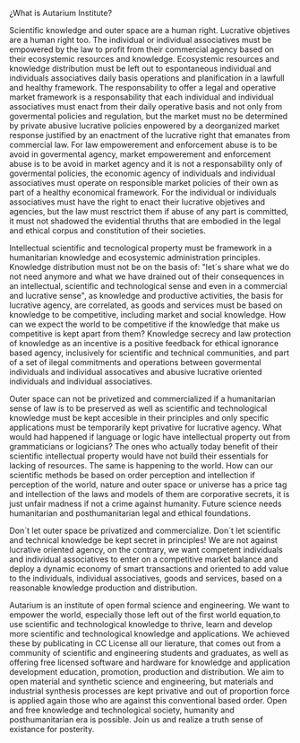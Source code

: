 ¿What is Autarium Institute?

Scientific knowledge and outer space are a human right. Lucrative objetives are a human right too. The individual or individual associatives must be empowered by the law to profit from their commercial agency based on their ecosystemic resources and knowledge. Ecosystemic resources and knowledge distribution must be left out to espontaneous individual and individuals associatives daily basis operations and planification in a lawfull and healthy framework. The responsability to offer a legal and operative market framework is a responsability that each individual and individual associatives must enact from their daily operative basis and not only from govermental policies and regulation, but the market must no be determined by private abusive lucrative policies enpowered by a deorganized market response justified by an enactment of the lucrative right that emanates from commercial law. For law empowerement and enforcement abuse is to be avoid in govermental agency, market empowerement and enforcement abuse is to be avoid in market agency and it is not a responsability only of govermental policies, the economic agency of individuals and individual associatives must operate on responsible market policies of their own as part of a healthy economical framework. For the individual or individuals associatives must have the right to enact their lucrative objetives and agencies, but the law must resctrict them if abuse of any part is committed, it must not shadowed the evidential thruths that are embodied in the legal and ethical corpus and constitution of their societies.

Intellectual scientific and tecnological property must be framework in a humanitarian knowledge and ecosystemic administration principles. Knowledge distribution must not be on the basis of: "let´s share what we do not need anymore and what we have drained out of their consequences in an intellectual, scientific and technological sense and even in a commercial and lucrative sense", as knowledge and productive activities, the basis for lucrative agency, are correlated, as goods and services must be based on knowledge to be competitive, including market and social knowledge. How can we expect the world to be competitive if the knowledge that make us competitive is kept apart from them? Knowledge secrecy and law protection of knowledge as an incentive is a positive feedback for ethical ignorance based agency, inclusively for scientific and technical communities, and part of a set of ilegal commitments and operations between govermental individuals and individual assocatives and abusive lucrative oriented individuals and individual associatives.

Outer space can not be privetized and commercialized if a humanitarian sense of law is to be preserved as well as scientific and technological knowledge must be kept accesible in their principles and only specific applications must be temporarily kept privative for lucrative agency. What would had happened if language or logic have intellectual property out from grammaticians or logicians? The ones who actually today benefit of their scientific intellectual property would have not build their essentials for lacking of resources. The same is happening to the world. How can our scientific methods be based on order perception and intellection if perception of the world, nature and outer space or universe has a price tag and intellection of the laws and models of them are corporative secrets, it is just unfair madness if not a crime against humanity. Future science needs humanitarian and posthumanitarian legal and ethical foundations.

Don´t let outer space be privatized and commercialize. Don´t let scientific and technical knowledge be kept secret in principles! We are not against lucrative oriented agency, on the contrary, we want competent individuals and individual associatives to enter on a competitive market balance and deploy a dynamic economy of smart transactions and oriented to add value to the individuals, individual associatives, goods and services, based on a reasonable knowledge production and distribution.

Autarium is an institute of open formal science and engineering. We want to empower the world, especially those left out of the first world equation,to use scientific and technological knowledge to thrive, learn and develop more scientific and technological knowledge and applications. We achieved these by publicating in CC License all our lierature, that comes out from a community of scientific and engineering students and graduates, as well as offering free licensed software and hardware for knowledge and application development education, promotion, production and distribution. We aim to open material and synthetic science and engineering, but materials and industrial synthesis processes are kept privative and out of proportion force is applied again those who are against this conventional based order. Open and free knowledge and technological society, humanity and posthumanitarian era is possible. Join us and realize a truth sense of existance for posterity.

